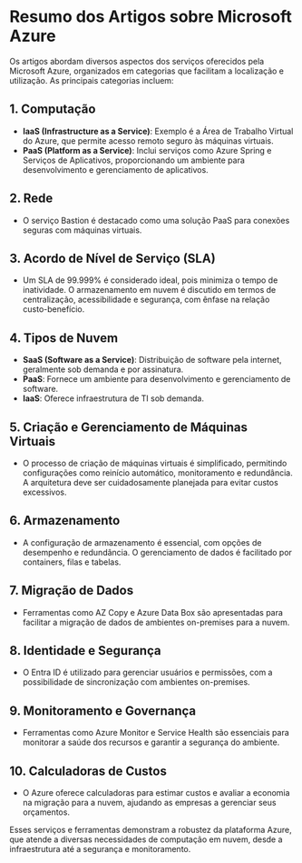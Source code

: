 # Resumo dos Artigos sobre Microsoft Azure

Os artigos abordam diversos aspectos dos serviços oferecidos pela Microsoft Azure, organizados em categorias que facilitam a localização e utilização. As principais categorias incluem:

## 1. Computação
- **IaaS (Infrastructure as a Service)**: Exemplo é a Área de Trabalho Virtual do Azure, que permite acesso remoto seguro às máquinas virtuais.
- **PaaS (Platform as a Service)**: Inclui serviços como Azure Spring e Serviços de Aplicativos, proporcionando um ambiente para desenvolvimento e gerenciamento de aplicativos.

## 2. Rede
- O serviço Bastion é destacado como uma solução PaaS para conexões seguras com máquinas virtuais.

## 3. Acordo de Nível de Serviço (SLA)
- Um SLA de 99.999% é considerado ideal, pois minimiza o tempo de inatividade. O armazenamento em nuvem é discutido em termos de centralização, acessibilidade e segurança, com ênfase na relação custo-benefício.

## 4. Tipos de Nuvem
- **SaaS (Software as a Service)**: Distribuição de software pela internet, geralmente sob demanda e por assinatura.
- **PaaS**: Fornece um ambiente para desenvolvimento e gerenciamento de software.
- **IaaS**: Oferece infraestrutura de TI sob demanda.

## 5. Criação e Gerenciamento de Máquinas Virtuais
- O processo de criação de máquinas virtuais é simplificado, permitindo configurações como reinício automático, monitoramento e redundância. A arquitetura deve ser cuidadosamente planejada para evitar custos excessivos.

## 6. Armazenamento
- A configuração de armazenamento é essencial, com opções de desempenho e redundância. O gerenciamento de dados é facilitado por containers, filas e tabelas.

## 7. Migração de Dados
- Ferramentas como AZ Copy e Azure Data Box são apresentadas para facilitar a migração de dados de ambientes on-premises para a nuvem.

## 8. Identidade e Segurança
- O Entra ID é utilizado para gerenciar usuários e permissões, com a possibilidade de sincronização com ambientes on-premises.

## 9. Monitoramento e Governança
- Ferramentas como Azure Monitor e Service Health são essenciais para monitorar a saúde dos recursos e garantir a segurança do ambiente.

## 10. Calculadoras de Custos
- O Azure oferece calculadoras para estimar custos e avaliar a economia na migração para a nuvem, ajudando as empresas a gerenciar seus orçamentos.

Esses serviços e ferramentas demonstram a robustez da plataforma Azure, que atende a diversas necessidades de computação em nuvem, desde a infraestrutura até a segurança e monitoramento.
